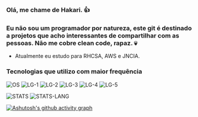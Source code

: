 ### Olá, me chame de Hakari. 👍 
### Eu não sou um programador por natureza, este git é destinado a projetos que acho interessantes de compartilhar com as pessoas. Não me cobre clean code, rapaz. 💀

- Atualmente eu estudo para RHCSA, AWS e JNCIA.

### Tecnologias que utilizo com maior frequência 
![OS](https://img.shields.io/badge/Linux-FCC624?style=for-the-badge&logo=linux&logoColor=black)
![LG-1](https://img.shields.io/badge/Python-3776AB?style=for-the-badge&logo=python&logoColor=white)
![LG-2](https://img.shields.io/badge/Rust-000000?style=for-the-badge&logo=rust&logoColor=white)
![LG-3](https://img.shields.io/badge/Shell_Script-121011?style=for-the-badge&logo=gnu-bash&logoColor=white)
![LG-4](https://img.shields.io/badge/SQLite-07405E?style=for-the-badge&logo=sqlite&logoColor=white)
![LG-5](https://img.shields.io/badge/Amazon_AWS-FF9900?style=for-the-badge&logo=amazonaws&logoColor=white)

![STATS](https://github-readme-stats.vercel.app/api?username=H4K4RI&show_icons=true&theme=dracula)
![STATS-LANG](https://github-readme-stats.vercel.app/api/top-langs/?username=H4K4RI&theme=dracula)


[![Ashutosh's github activity graph](https://github-readme-activity-graph.vercel.app/graph?username=h4k4ri&theme=dracula)](https://github.com/ashutosh00710/github-readme-activity-graph)
